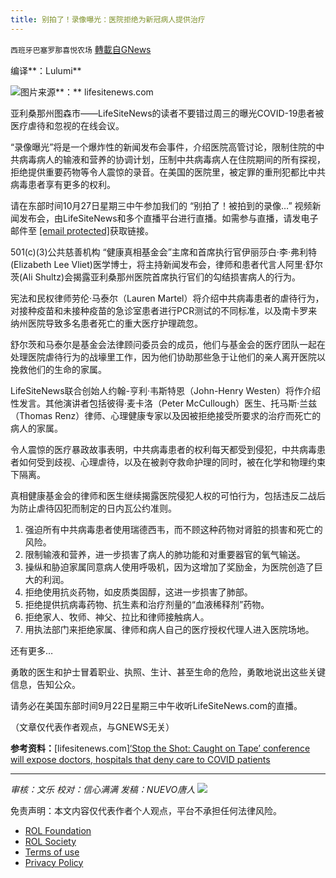 ```yaml
---
title: 别拍了！录像曝光：医院拒绝为新冠病人提供治疗
---
```

`西班牙巴塞罗那喜悦农场` [轉載自GNews](https://gnews.org/zh-hans/1620579/)

编译**：Lulumi**

![](https://assets.gnews.org/wp-content/uploads/2021/10/image-478.png)图片来源**：** lifesitenews.com

亚利桑那州图森市——LifeSiteNews的读者不要错过周三的曝光COVID-19患者被医疗虐待和忽视的在线会议。

“录像曝光”将是一个爆炸性的新闻发布会事件，介绍医院高管讨论，限制住院的中共病毒病人的输液和营养的协调计划，压制中共病毒病人在住院期间的所有探视，拒绝提供重要药物等令人震惊的录音。在美国的医院里，被定罪的重刑犯都比中共病毒患者享有更多的权利。

请在东部时间10月27日星期三中午参加我们的 “别拍了！被拍到的录像…” 视频新闻发布会，由LifeSiteNews和多个直播平台进行直播。如需参与直播，请发电子邮件至 [\[email protected\]](/cdn-cgi/l/email-protection#dd94b3bbb29d89afa8a9b5bbb2af95b8bcb1a9b5f3b2afba)获取链接。

501(c)(3)公共慈善机构 “健康真相基金会”主席和首席执行官伊丽莎白·李·弗利特(Elizabeth Lee Vliet)医学博士，将主持新闻发布会，律师和患者代言人阿里·舒尔茨(Ali Shultz)会揭露亚利桑那州医院首席执行官们的勾结损害病人的行为。

宪法和民权律师劳伦·马泰尔（Lauren Martel）将介绍中共病毒患者的虐待行为，对接种疫苗和未接种疫苗的急诊室患者进行PCR测试的不同标准，以及南卡罗来纳州医院导致多名患者死亡的重大医疗护理疏忽。

舒尔茨和马泰尔是基金会法律顾问委员会的成员，他们与基金会的医疗团队一起在处理医院虐待行为的战壕里工作，因为他们协助那些急于让他们的亲人离开医院以挽救他们的生命的家属。

LifeSiteNews联合创始人约翰-亨利·韦斯特恩（John-Henry Westen）将作介绍性发言。其他演讲者包括彼得·麦卡洛（Peter McCullough）医生、托马斯·兰兹（Thomas Renz）律师、心理健康专家以及因被拒绝接受所要求的治疗而死亡的病人的家属。

令人震惊的医疗暴政故事表明，中共病毒患者的权利每天都受到侵犯，中共病毒患者如何受到歧视、心理虐待，以及在被剥夺救命护理的同时，被在化学和物理约束下隔离。

真相健康基金会的律师和医生继续揭露医院侵犯人权的可怕行为，包括违反二战后为防止虐待囚犯而制定的日内瓦公约准则。

1. 强迫所有中共病毒患者使用瑞德西韦，而不顾这种药物对肾脏的损害和死亡的风险。
2. 限制输液和营养，进一步损害了病人的肺功能和对重要器官的氧气输送。
3. 操纵和胁迫家属同意病人使用呼吸机，因为这增加了奖励金，为医院创造了巨大的利润。
4. 拒绝使用抗炎药物，如皮质类固醇，这进一步损害了肺部。
5. 拒绝提供抗病毒药物、抗生素和治疗剂量的“血液稀释剂”药物。
6. 拒绝家人、牧师、神父、拉比和律师接触病人。
7. 用执法部门来拒绝家属、律师和病人自己的医疗授权代理人进入医院场地。


还有更多…

勇敢的医生和护士冒着职业、执照、生计、甚至生命的危险，勇敢地说出这些关键信息，告知公众。

请务必在美国东部时间9月22日星期三中午收听LifeSiteNews.com的直播。

（文章仅代表作者观点，与GNEWS无关）

**参考资料：**[lifesitenews.com][‘Stop the Shot: Caught on Tape’ conference will expose doctors, hospitals that deny care to COVID patients](https://www.lifesitenews.com/news/stop-the-shot-caught-on-tape-conference-will-expose-doctors-hospitals-that-deny-care-to-covid-patients/)

* * *

*审核：文乐
校对：信心满满
发稿：NUEVO唐人*
![](https://assets.gnews.org/wp-content/uploads/2021/10/GNEWS_CH.-1-3.jpeg)






 

免责声明：本文内容仅代表作者个人观点，平台不承担任何法律风险。

- [ROL Foundation](https://rolfoundation.org/)
- [ROL Society](https://rolsociety.org/)
- [Terms of use](https://gnews.org/terms-of-use-3/)
- [Privacy Policy](https://gnews.org/privacy-policy/)
